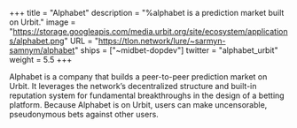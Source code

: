 +++
title = "Alphabet"
description = "%alphabet is a prediction market built on Urbit."
image = "https://storage.googleapis.com/media.urbit.org/site/ecosystem/applications/alphabet.png"
URL = "https://tlon.network/lure/~sarmyn-samnym/alphabet"
ships = ["~midbet-dopdev"]
twitter = "alphabet_urbit"
weight = 5.5
+++

Alphabet is a company that builds a peer-to-peer prediction market on Urbit. It leverages the network’s decentralized structure and built-in reputation system for fundamental breakthroughs in the design of a betting platform. Because Alphabet is on Urbit, users can make uncensorable, pseudonymous bets against other users.